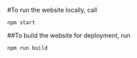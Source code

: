 #To run the website locally, call

`npm start`

##To build the website for deployment, run

`npm run build`